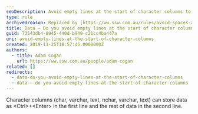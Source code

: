 ```yaml
---
seoDescription: Avoid empty lines at the start of character columns to ensure data consistency and improve query performance.
type: rule
archivedreason: Replaced by [https://ww.ssw.com.au/rules/avoid-spaces-and-empty-lines-at-the-start-of-character-columns](/rules/avoid-spaces-and-empty-lines-at-the-start-of-character-columns)
title: Data – Do you avoid empty lines at the start of character columns?
guid: 73543db4-8945-440d-b949-c21cc4ba447a
uri: avoid-empty-lines-at-the-start-of-character-columns
created: 2019-11-25T18:57:45.0000000Z
authors:
  - title: Adam Cogan
    url: https://ww.ssw.com.au/people/adam-cogan
related: []
redirects:
  - data-do-you-avoid-empty-lines-at-the-start-of-character-columns
  - data-–-do-you-avoid-empty-lines-at-the-start-of-character-columns
---
```


Character columns (char, varchar, text, nchar, varchar, text) can store data as &lt;Ctrl&gt;+&lt;Enter&gt; in the first line and the rest of data in the second line.

<!--endintro-->
